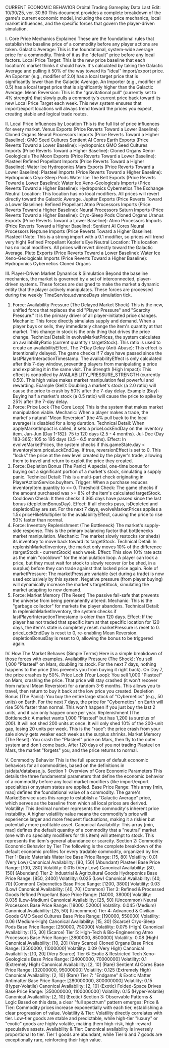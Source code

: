 CURRENT ECONOMIC BEHAVIOR
Orbital Trading Gameplay Data
Last Edit: 10/30/25, ver. 30.80
This document provides a complete breakdown of the game's current economic model, including the core price mechanics, local market influences, and the specific forces that govern the player-driven simulation.

I. Core Price Mechanics Explained
These are the foundational rules that establish the baseline price of a commodity before any player actions are taken.
Galactic Average: This is the foundational, system-wide average price for a commodity. Think of it as the "default" price before any local factors.
Local Price Target: This is the new price baseline that each location's market thinks it should have. It's calculated by taking the Galactic Average and pulling it 50% of the way toward its "ideal" import/export price.
An Exporter (e.g., modifier of 2.0) has a local target price that is significantly lower than the Galactic Average.
An Importer (e.g., modifier of 0.5) has a local target price that is significantly higher than the Galactic Average.
Mean Reversion: This is the "gravitational pull" (currently set to 4% strength) that slowly pulls a commodity's current price back toward its new Local Price Target each week. This new system ensures that import/export locations will always trend toward the prices you expect, creating stable and logical trade routes.

II. Local Price Influences by Location
This is the full list of price influences for every market.
Venus
Exports (Price Reverts Toward a Lower Baseline):
Cloned Organs
Neural Processors
Imports (Price Reverts Toward a Higher Baseline):
GMO Seed Cultures
Sentient AI Cores
Earth
Exports (Price Reverts Toward a Lower Baseline):
Hydroponics
GMO Seed Cultures
Imports (Price Reverts Toward a Higher Baseline):
Cloned Organs
Xeno-Geologicals
The Moon
Exports (Price Reverts Toward a Lower Baseline):
Plasteel
Refined Propellant
Imports (Price Reverts Toward a Higher Baseline):
Water Ice
Hydroponics
Mars
Exports (Price Reverts Toward a Lower Baseline):
Plasteel
Imports (Price Reverts Toward a Higher Baseline):
Hydroponics
Cryo-Sleep Pods
Water Ice
The Belt
Exports (Price Reverts Toward a Lower Baseline):
Water Ice
Xeno-Geologicals
Imports (Price Reverts Toward a Higher Baseline):
Hydroponics
Cybernetics
The Exchange
Neutral Location: This location has no local modifiers. All prices will revert directly toward the Galactic Average.
Jupiter
Exports (Price Reverts Toward a Lower Baseline):
Refined Propellant
Atmo Processors
Imports (Price Reverts Toward a Higher Baseline):
Neural Processors
Saturn
Imports (Price Reverts Toward a Higher Baseline):
Cryo-Sleep Pods
Cloned Organs
Uranus
Exports (Price Reverts Toward a Lower Baseline):
Atmo Processors
Imports (Price Reverts Toward a Higher Baseline):
Sentient AI Cores
Neural Processors
Neptune
Imports (Price Reverts Toward a Higher Baseline):
Plasteel (Note: This is a strong import with a 0.1 modifier, so prices will trend very high)
Refined Propellant
Kepler's Eye
Neutral Location: This location has no local modifiers. All prices will revert directly toward the Galactic Average.
Pluto
Exports (Price Reverts Toward a Lower Baseline):
Water Ice
Xeno-Geologicals
Imports (Price Reverts Toward a Higher Baseline):
Hydroponics
Cybernetics
Cloned Organs

III. Player-Driven Market Dynamics & Simulation
Beyond the baseline mechanics, the market is governed by a set of interconnected, player-driven systems. These forces are designed to make the market a dynamic entity that the player actively manipulates. These forces are processed during the weekly TimeService.advanceDays simulation tick.
1. Force: Availability Pressure (The Delayed Market Shock)
This is the new, unified force that replaces the old "Player Pressure" and "Scarcity Pressure." It is the primary driver of all player-initiated price changes.
Mechanic: This force directly simulates supply and demand. When a player buys or sells, they immediately change the item's quantity at that market. This change in stock is the only thing that drives the price change.
Technical Detail: In evolveMarketPrices, the system calculates an availabilityRatio (current quantity / targetStock). This ratio is used to create an availabilityEffect.
The 7-Day Delay (Anti-Abuse): This effect is intentionally delayed. The game checks if 7 days have passed since the lastPlayerInteractionTimestamp. The availabilityEffect is only calculated after this 7-day window, preventing players from manipulating a price and exploiting it in the same visit.
The Strength (High Impact): This effect is controlled by AVAILABILITY_PRESSURE_STRENGTH (currently 0.50). This high value makes market manipulation feel powerful and rewarding.
Example (Sell): Doubling a market's stock (a 2.0 ratio) will cause the price to crash by 50% after the 7-day delay.
Example (Buy): Buying half a market's stock (a 0.5 ratio) will cause the price to spike by 25% after the 7-day delay.
2. Force: Price Lock (The Core Loop)
This is the system that makes market manipulation viable.
Mechanic: When a player makes a trade, the market's natural "Mean Reversion" (the 4% pull back to the local average) is disabled for a long duration.
Technical Detail: When applyMarketImpact is called, it sets a priceLockEndDay on the inventory item.
Jan-Jun (Day 1-182): 75 to 120 days (2.5 - 4 months).
Jul-Dec (Day 183-365): 105 to 195 days (3.5 - 6.5 months).
Effect: In evolveMarketPrices, the system checks if this.gameState.day < inventoryItem.priceLockEndDay. If true, reversionEffect is set to 0. This "locks" the price at the new level created by the player's trade, allowing them to travel and return to exploit the price they created.
3. Force: Depletion Bonus (The Panic)
A special, one-time bonus for buying out a significant portion of a market's stock, simulating a supply panic.
Technical Detail: This is a multi-part check originating in PlayerActionService.buyItem.
Trigger: When a purchase reduces inventoryItem.quantity to <= 0.
Threshold Check: The game checks if the amount purchased was >= 8% of the item's calculated targetStock.
Cooldown Check: It then checks if 365 days have passed since the last bonus (depletionBonusDay).
Effect: If all checks pass, isDepleted and depletionDay are set. For the next 7 days, evolveMarketPrices applies a 1.5x priceHikeMultiplier to the availabilityEffect, causing the price to rise 50% faster than normal.
4. Force: Inventory Replenishment (The Bottleneck)
The market's supply-side response. This is the primary balancing factor that bottlenecks market manipulation.
Mechanic: The market slowly restocks (or sheds) its inventory to move back toward its targetStock.
Technical Detail: In replenishMarketInventory, the market only moves 10% of the difference (targetStock - currentStock) each week.
Effect: This slow 10% rate acts as the main "cooldown" for the manipulation loop. A player can lock a price, but they must wait for stock to slowly recover (or be shed, in a surplus) before they can trade against that locked price again.
Role of marketPressure: The marketPressure variable (set during a trade) is now used exclusively by this system. Negative pressure (from player buying) will dynamically increase the market's targetStock, simulating the market adapting to new demand.
5. Force: Market Memory (The Reset)
The passive fail-safe that prevents the universe from being permanently altered.
Mechanic: This is the "garbage collector" for markets the player abandons.
Technical Detail: In replenishMarketInventory, the system checks if lastPlayerInteractionTimestamp is older than 120 days.
Effect: If the player has not traded that specific item at that specific location for 120 days, the item's state is completely reset.
marketPressure is reset to 0.
priceLockEndDay is reset to 0, re-enabling Mean Reversion.
depletionBonusDay is reset to 0, allowing the bonus to be triggered again.

IV. How The Market Behaves (Simple Terms)
Here is a simple breakdown of those forces with examples.
Availability Pressure (The Shock): You sell 1,000 "Plasteel" on Mars, doubling its stock.
For the next 7 days, nothing happens to the price (this prevents you from buying it right back).
On Day 7, the price crashes by 50%.
Price Lock (Your Loop): You sell 1,000 "Plasteel" on Mars, crashing the price.
That price will stay crashed (it won't recover from natural Mean Reversion) for a random 3-6 months.
This allows you to travel, then return to buy it back at the low price you created.
Depletion Bonus (The Panic): You buy the entire large stock of "Cybernetics" (e.g., 50 units) on Earth.
For the next 7 days, the price for "Cybernetics" on Earth will rise 50% faster than normal.
This won't happen if you just buy the last 2 units, and it can only happen once per year.
Replenishment (The Bottleneck): A market wants 1,000 "Plasteel" but has 1,200 (a surplus of 200).
It will not shed 200 units at once.
It will only shed 10% of the 200-unit gap, losing 20 units per week.
This is the "race": the price crash from your sale slowly gets weaker each week as the surplus shrinks.
Market Memory (The Reset): You crash the "Plasteel" price on Mars, then fly to the outer system and don't come back.
After 120 days of you not trading Plasteel on Mars, the market "forgets" you, and the price returns to normal.

V. Commodity Behavior
This is the full spectrum of default economic behaviors for all commodities, based on the definitions in js/data/database.js.
Section 1: Overview of Core Economic Parameters
This details the three fundamental parameters that define the economic behavior of a commodity before any local market modifiers (like import/export specialties) or system states are applied.
Base Price Range: This array [min, max] defines the foundational value of a commodity. The game's MarketService uses this range to establish a "Galactic Average" price, which serves as the baseline from which all local prices are derived.
Volatility: This decimal number represents the commodity's inherent price instability. A higher volatility value means the commodity's price will experience larger and more frequent fluctuations, making it a riskier but potentially more profitable asset.
Canonical Availability: This array [min, max] defines the default quantity of a commodity that a "neutral" market (one with no specialty modifiers for this item) will attempt to stock. This represents the item's general abundance or scarcity.
Section 2: Commodity Economic Behavior by Tier
The following is the complete breakdown of the default economic profiles for every tradable commodity, organized by tier.
Tier 1: Basic Materials
Water Ice
Base Price Range: [15, 80]
Volatility: 0.01 (Very Low)
Canonical Availability: [80, 150] (Abundant)
Plasteel
Base Price Range: [100, 280]
Volatility: 0.015 (Very Low)
Canonical Availability: [80, 150] (Abundant)
Tier 2: Industrial & Agricultural Goods
Hydroponics
Base Price Range: [850, 2400]
Volatility: 0.025 (Low)
Canonical Availability: [40, 70] (Common)
Cybernetics
Base Price Range: [1200, 3800]
Volatility: 0.03 (Low)
Canonical Availability: [40, 70] (Common)
Tier 3: Refined & Processed Goods
Refined Propellant
Base Price Range: [14000, 38000]
Volatility: 0.035 (Low-Medium)
Canonical Availability: [25, 50] (Uncommon)
Neural Processors
Base Price Range: [18000, 52000]
Volatility: 0.045 (Medium)
Canonical Availability: [25, 50] (Uncommon)
Tier 4: Advanced & Civilian Goods
GMO Seed Cultures
Base Price Range: [190000, 550000]
Volatility: 0.06 (Medium-High)
Canonical Availability: [15, 30] (Scarce)
Cryo-Sleep Pods
Base Price Range: [250000, 750000]
Volatility: 0.075 (High)
Canonical Availability: [15, 30] (Scarce)
Tier 5: High-Tech & Bio-Engineering
Atmo Processors
Base Price Range: [2800000, 8500000]
Volatility: 0.08 (High)
Canonical Availability: [10, 20] (Very Scarce)
Cloned Organs
Base Price Range: [3500000, 11000000]
Volatility: 0.09 (Very High)
Canonical Availability: [10, 20] (Very Scarce)
Tier 6: Exotic & Restricted Tech
Xeno-Geologicals
Base Price Range: [24000000, 70000000]
Volatility: 0.1 (Extremely High)
Canonical Availability: [2, 10] (Rare)
Sentient AI Cores
Base Price Range: [32000000, 95000000]
Volatility: 0.125 (Extremely High)
Canonical Availability: [2, 10] (Rare)
Tier 7: "Endgame" & Exotic Matter
Antimatter
Base Price Range: [280000000, 800000000]
Volatility: 0.15 (Hyper-Volatile)
Canonical Availability: [2, 10] (Exotic)
Folded-Space Drives
Base Price Range: [350000000, 1100000000]
Volatility: 0.15 (Hyper-Volatile)
Canonical Availability: [2, 10] (Exotic)
Section 3: Observable Patterns & Logic
Based on this data, a clear "full spectrum" pattern emerges:
Price & Tier: Commodity prices increase exponentially with each tier, establishing a clear progression of value.
Volatility & Tier: Volatility directly correlates with tier. Low-tier goods are stable and predictable, while high-tier "luxury" or "exotic" goods are highly volatile, making them high-risk, high-reward speculative assets.
Availability & Tier: Canonical availability is inversely proportional to tier. Tier 1 goods are abundant, while Tier 6 and 7 goods are exceptionally rare, reinforcing their high value.


